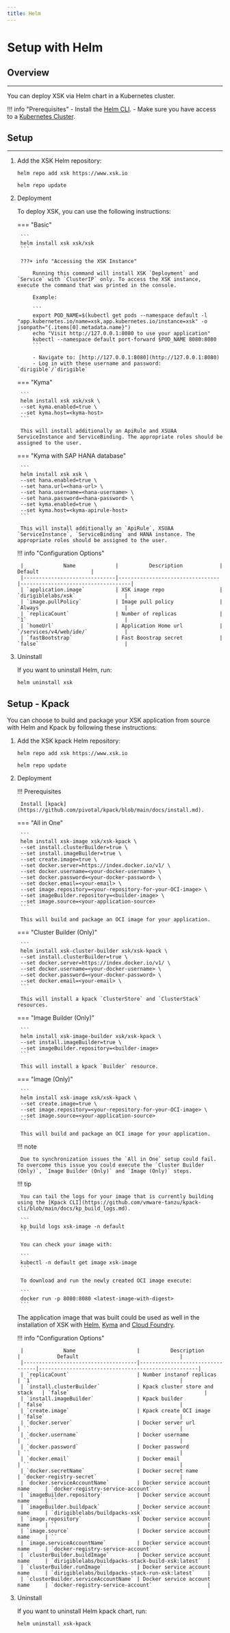 ```yaml
---
title: Helm
---
```


Setup with Helm
===

## Overview
---

You can deploy XSK via Helm chart in a Kubernetes cluster.

!!! info "Prerequisites"
    - Install the [Helm CLI](https://helm.sh/docs/intro/install/#helm).
    - Make sure you have access to a [Kubernetes Cluster](https://kubernetes.io/docs/setup/).

## Setup
---

1. Add the XSK Helm repository:

    ```
    helm repo add xsk https://www.xsk.io

    helm repo update
    ```

1. Deployment

    To deploy XSK, you can use the following instructions:


    === "Basic"

        ```
        helm install xsk xsk/xsk
        ```

        ???+ info "Accessing the XSK Instance"
            
            Running this command will install XSK `Deployment` and `Service` with `ClusterIP` only. To access the XSK instance, execute the command that was printed in the console.

            Example:

            ```
            export POD_NAME=$(kubectl get pods --namespace default -l "app.kubernetes.io/name=xsk,app.kubernetes.io/instance=xsk" -o jsonpath="{.items[0].metadata.name}")
            echo "Visit http://127.0.0.1:8080 to use your application"
            kubectl --namespace default port-forward $POD_NAME 8080:8080    
            ```

            - Navigate to: [http://127.0.0.1:8080](http://127.0.0.1:8080)
            - Log in with these username and password: `dirigible`/`dirigible`

    === "Kyma"

        ```
        helm install xsk xsk/xsk \
        --set kyma.enabled=true \
        --set kyma.host=<kyma-host>
        ```

        This will install additionally an ApiRule and XSUAA ServiceInstance and ServiceBinding. The appropriate roles should be assigned to the user.

    === "Kyma with SAP HANA database"

        ```
        helm install xsk xsk \
        --set hana.enabled=true \
        --set hana.url=<hana-url> \
        --set hana.username=<hana-username> \
        --set hana.password=<hana-password> \
        --set kyma.enabled=true \
        --set kyma.host=<kyma-apirule-host>
        ```

        This will install additionally an `ApiRule`, XSUAA `ServiceInstance`, `ServiceBinding` and HANA instance. The appropriate roles should be assigned to the user.

    !!! info "Configuration Options"
        
        |             Name             |          Description            |            Default                 |
        |------------------------------|---------------------------------|------------------------------------|
        | `application.image`          | XSK image repo                  | `dirigiblelabs/xsk`                |
        | `image.pullPolicy`           | Image pull policy               | `Always`                           |
        | `replicaCount`               | Number of replicas              | `1`                                |
        | `homeUrl`                    | Application Home url            | `/services/v4/web/ide/`            |
        | `fastBootstrap`              | Fast Boostrap secret            | `false`                            |

1. Uninstall

    If you want to uninstall Helm, run:

    ```
    helm uninstall xsk
    ```

## Setup - Kpack

You can choose to build and package your XSK application from source with Helm and Kpack by following these instructions:

1. Add the XSK kpack Helm repository:

    ```
    helm repo add xsk https://www.xsk.io

    helm repo update
    ```

1. Deployment

    !!! Prerequisites

        Install [kpack](https://github.com/pivotal/kpack/blob/main/docs/install.md).

    === "All in One"

        ```
        helm install xsk-image xsk/xsk-kpack \
        --set install.clusterBuilder=true \
        --set install.imageBuilder=true \
        --set create.image=true \
        --set docker.server=https://index.docker.io/v1/ \
        --set docker.username=<your-docker-username> \
        --set docker.password=<your-docker-password> \
        --set docker.email=<your-email> \
        --set image.repository=<your-repository-for-your-OCI-image> \
        --set imageBuilder.repository=<builder-image> \
        --set image.source=<your-application-source>
        ```

        This will build and package an OCI image for your application.

    === "Cluster Builder (Only)"

        ```
        helm install xsk-cluster-builder xsk/xsk-kpack \
        --set install.clusterBuilder=true \
        --set docker.server=https://index.docker.io/v1/ \
        --set docker.username=<your-docker-username> \
        --set docker.password=<your-docker-password> \
        --set docker.email=<your-email> \
        ```

        This will install a kpack `ClusterStore` and `ClusterStack` resources.

    === "Image Builder (Only)"

        ```
        helm install xsk-image-builder xsk/xsk-kpack \
        --set install.imageBuilder=true \
        --set imageBuilder.repository=<builder-image>
        ```

        This will install a kpack `Builder` resource.

    === "Image (Only)"

        ```
        helm install xsk-image xsk/xsk-kpack \
        --set create.image=true \
        --set image.repository=<your-repository-for-your-OCI-image> \
        --set image.source=<your-application-source>
        ```

        This will build and package an OCI image for your application.

    !!! note

        Due to synchronization issues the `All in One` setup could fail. To overcome this issue you could execute the `Cluster Builder (Only)`, `Image Builder (Only)` and `Image (Only)` steps.

    !!! tip

        You can tail the logs for your image that is currently building using the [Kpack CLI](https://github.com/vmware-tanzu/kpack-cli/blob/main/docs/kp_build_logs.md).

        ```
        kp build logs xsk-image -n default
        ```

        You can check your image with:

        ```
        kubectl -n default get image xsk-image
        ```

        To download and run the newly created OCI image execute:

        ```
        docker run -p 8080:8080 <latest-image-with-digest>
        ```
        
    The application image that was built could be used as well in the installation of XSK with [Helm](#setup), [Kyma](../kyma/) and [Cloud Foundry](../cloud-foundry).

    !!! info "Configuration Options"

        |             Name                    |          Description            |            Default                                 |
        |-------------------------------------|---------------------------------|----------------------------------------------------|
        | `replicaCount`                      | Number instanof replicas        | `1`                                                |
        | `install.clusterBuilder`            | Kpack cluster store and stack   | `false`                                            |
        | `install.imageBuilder`              | Kpack builder                   | `false`                                            |
        | `create.image`                      | Kpack create OCI image          | `false`                                            |
        | `docker.server`                     | Docker server url               | ``                                                 |
        | `docker.username`                   | Docker username                 | ``                                                 |
        | `docker.password`                   | Docker password                 | ``                                                 |
        | `docker.email`                      | Docker email                    | ``                                                 |
        | `docker.secretName`                 | Docker secret name              | `docker-registry-secret`                           |
        | `docker.serviceAccountName`         | Docker service account name     | `docker-registry-service-account`                  |
        | `imageBuilder.repository`           | Docker service account name     | ``                                                 |
        | `imageBuilder.buildpack`            | Docker service account name     | `dirigiblelabs/buildpacks-xsk`                     |
        | `image.repository`                  | Docker service account name     | ``                                                 |
        | `image.source`                      | Docker service account name     | ``                                                 |
        | `image.serviceAccountName`          | Docker service account name     | `docker-registry-service-account`                  |
        | `clusterBuilder.buildImage`         | Docker service account name     | `dirigiblelabs/buildpacks-stack-build-xsk:latest`  |
        | `clusterBuilder.runImage`           | Docker service account name     | `dirigiblelabs/buildpacks-stack-run-xsk:latest`    |
        | `clusterBuilder.serviceAccountName` | Docker service account name     | `docker-registry-service-account`                  |

1. Uninstall

    If you want to uninstall Helm kpack chart, run:

    ```
    helm uninstall xsk-kpack
    ```            
